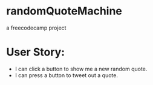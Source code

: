 # randomQuoteMachine
a freecodecamp project

User Story:
=========
- I can click a button to show me a new random quote.
- I can press a button to tweet out a quote.
